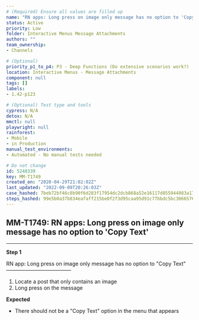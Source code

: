 ```yaml
---
# (Required) Ensure all values are filled up
name: "RN apps: Long press on image only message has no option to 'Copy Text'"
status: Active
priority: Low
folder: Interactive Menus Message Attachments
authors: ""
team_ownership: 
- Channels

# (Optional)
priority_p1_to_p4: P3 - Deep Functions (Do extensive scenarios work?)
location: Interactive Menus - Message Attachments
component: null
tags: []
labels: 
- 1.42-p123

# (Optional) Test type and tools
cypress: N/A
detox: N/A
mmctl: null
playwright: null
rainforest: 
- Mobile
- in Production
manual_test_environments: 
- Automated - No manual tests needed

# Do not change
id: 5248339
key: MM-T1749
created_on: "2020-04-29T21:02:02Z"
last_updated: "2022-09-09T20:26:03Z"
case_hashed: 7beb72bf46c8b90f6d283f17954dc2dcb868a52e16117d855944983a177d96e1d4bb2550312b00741b1f4e1a4417d16b
steps_hashed: 99e5b0a37b834eafaff215be0f2f3d95caa95d91c77bbdc5bc30665768224cc9195013bb6001f47a985e3ff357f49be0
---
```


<!-- (Auto-generated) Based on frontmatter's "key" and "name" -->

## MM-T1749: RN apps: Long press on image only message has no option to 'Copy Text'

---

**Step 1**

RN app: Long press on image only message has no option to "Copy Text"\
–––––––––––––––––––––––––

1. Locate a post that only contains an image
2. Long press on the message

**Expected**

- There should not be a "Copy Text" option in the menu that appears
